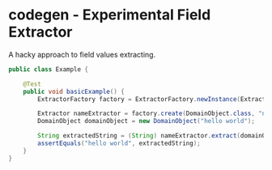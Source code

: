 codegen - Experimental Field Extractor
=======
A hacky approach to field values extracting.

```java
public class Example {

    @Test
    public void basicExample() {
        ExtractorFactory factory = ExtractorFactory.newInstance(ExtractorFactory.Type.MAGIC);

        Extractor nameExtractor = factory.create(DomainObject.class, "name");
        DomainObject domainObject = new DomainObject("hello world");

        String extractedString = (String) nameExtractor.extract(domainObject);
        assertEquals("hello world", extractedString);
    }
}
```
